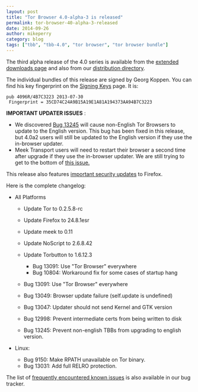 ```yaml
---
layout: post
title: "Tor Browser 4.0-alpha-3 is released"
permalink: tor-browser-40-alpha-3-released
date: 2014-09-26
author: mikeperry
category: blog
tags: ["tbb", "tbb-4.0", "tor browser", "tor browser bundle"]
---
```


The third alpha release of the 4.0 series is available from the [extended downloads page](https://www.torproject.org/projects/torbrowser.html.en#downloads-alpha) and also from our [distribution directory](https://www.torproject.org/dist/torbrowser/4.0-alpha-3/).

The individual bundles of this release are signed by Georg Koppen. You can find his key fingerprint on the [Signing Keys](https://www.torproject.org/docs/signing-keys.html.en) page. It is:

    pub 4096R/4B7C3223 2013-07-30
     Fingerprint = 35CD74C24A9B15A19E1A81A194373AA94B7C3223

**IMPORTANT UPDATER ISSUES** :

- We discovered [Bug 13245](https://trac.torproject.org/projects/tor/ticket/13245) will cause non-English Tor Browsers to update to the English version. This bug has been fixed in this release, but 4.0a2 users will still be updated to the English version if they use the in-browser updater.
- Meek Transport users will need to restart their browser a second time after upgrade if they use the in-browser updater. We are still trying to get to the bottom of [this issue.](https://trac.torproject.org/projects/tor/ticket/13247)

This release also features [important security updates](https://www.mozilla.org/security/known-vulnerabilities/firefoxESR.html#firefox24.8.1) to Firefox.

Here is the complete changelog:

- All Platforms
  - Update Tor to 0.2.5.8-rc
  - Update Firefox to 24.8.1esr
  - Update meek to 0.11
  - Update NoScript to 2.6.8.42
  - Update Torbutton to 1.6.12.3
    - Bug 13091: Use "Tor Browser" everywhere
    - Bug 10804: Workaround fix for some cases of startup hang 

  - Bug 13091: Use "Tor Browser" everywhere
  - Bug 13049: Browser update failure (self.update is undefined)
  - Bug 13047: Updater should not send Kernel and GTK version
  - Bug 12998: Prevent intermediate certs from being written to disk
  - Bug 13245: Prevent non-english TBBs from upgrading to english version. 

- Linux:
  - Bug 9150: Make RPATH unavailable on Tor binary.
  - Bug 13031: Add full RELRO protection. 

The list of [frequently encountered known issues](https://trac.torproject.org/projects/tor/query?keywords=~tbb-helpdesk-frequent&status=!closed) is also available in our bug tracker.

